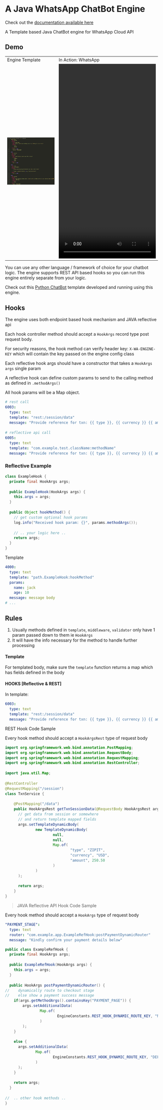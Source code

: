 # A Java WhatsApp ChatBot Engine

Check out the [documentation available here](https://docs.page/donnc/jawce)

A Template based Java ChatBot engine for WhatsApp Cloud API

## Demo
<table>
   <tr>
      <td> Engine Template</td>
      <td> In Action: WhatsApp</td>
   </tr>
   <tr>
      <td><img width="320" src="/docs/assets/templates.png"></td>
      <td><video width="320" height="640" src="https://github.com/DonnC/jawce/assets/47761288/f1c9754e-5f29-455e-ba57-54cf7338286b"></td>
   </tr>
</table>

You can use any other language / framework of choice for your chatbot logic. The engine supports REST API based hooks so you can run this engine entirely separate from your logic.

Check out this [Python ChatBot](https://github.com/DonnC/py-jawce-chatbot) template developed and running using this engine.


## Hooks
The engine uses both endpoint based hook mechanism and JAVA reflective api

Each hook controller method should accept a `HookArgs` record type post request body.

For security reasons, the hook method can verify header key: `X-WA-ENGINE-KEY` which will contain the key
passed on the engine config class

Each reflective hook args should have a constructor that takes a `HookArgs args` single param

A reflective hook can define custom params to send to the calling method as defined in `.methodArgs()`

All hook params will be a Map object.

```yaml
# rest call
6003:
  type: text
  template: "rest:/session/data"
  message: "Provide reference for txn: {{ type }}, {{ currency }} {{ amount }}"

# reflective api call
6005:
  type: text
  template: "com.example.test.className:methodName"
  message: "Provide reference for txn: {{ type }}, {{ currency }} {{ amount }}"
```


### Reflective Example
```java
class ExampleHook {
  private final HookArgs args;

  public ExampleHook(HookArgs args) {
    this.args = args;
  }
  
  public Object hookMethod() {
    // get custom optional hook params 
    log.info("Received hook param: {}", params.methodArgs());
    
    // .. your logic here ..
    return args;
  }
}
```

Template
```yaml
4000:
  type: text
  template: "path.ExampleHook:hookMethod"
  params:
    name: jack
    age: 10
  message: message body
# ...
```

## Rules

1. Usually methods defined in `template`, `middleware`, `validator` only have 1 param passed down to them ie `HookArgs`
2. It will have the info necessary for the method to handle further processing

#### Template
For templated body, make sure the `template` function returns a map which has fields defined in the body

#### HOOKS [Reflective & REST]

In template:

```yaml
6003:
  type: text
  template: "rest:/session/data"
  message: "Provide reference for txn: {{ type }}, {{ currency }} {{ amount }}"
```

REST Hook Code Sample

Every hook method should accept a `HookArgsRest` type of request body

```java
import org.springframework.web.bind.annotation.PostMapping;
import org.springframework.web.bind.annotation.RequestBody;
import org.springframework.web.bind.annotation.RequestMapping;
import org.springframework.web.bind.annotation.RestController;

import java.util.Map;

@RestController
@RequestMapping("/session")
class TxnService {

    @PostMapping("/data")
    public HookArgsRest getTxnSessionData(@RequestBody HookArgsRest args) {
      // get data from session or somewhere
      // and return template mapped fields
      args.setTemplateDynamicBody(
              new TemplateDynamicBody(
                      null, 
                      null,
                      Map.of(
                              "type", "ZIPIT",
                              "currency", "USD",
                              "amount", 250.50
                      )
              )
      );
      
      return args;
    }
}
```

> JAVA Reflective API Hook Code Sample

Every hook method should accept a `HookArgs` type of request body

```yaml
"PAYMENT_STAGE":
  type: text
  router: "com.example.app.ExampleRefHook:postPaymentDynamicRouter"
  message: "Kindly confirm your payment details below"
```

```java
public class ExampleRefHook {
  private final HookArgs args;

  public ExampleRefHook(HookArgs args) {
    this.args = args;
  }

  public HookArgs postPaymentDynamicRouter() {
//    dynamically route to checkout stage
//    else show a payment success message
    if(args.getMethodArgs().containsKey("PAYMENT_PAGE")) {
        args.setAdditionalData(
                Map.of(
                        EngineConstants.REST_HOOK_DYNAMIC_ROUTE_KEY, "NEXT_CHECKOUT_STAGE"
                )
        );
    }
    
    else {
      args.setAdditionalData(
              Map.of(
                      EngineConstants.REST_HOOK_DYNAMIC_ROUTE_KEY, "DEFAULT_PAYMENT_SUCCESS_STAGE"
              )
      );
    }
    
    return args;
  }
  
//  .. other hook methods ..
}
```
